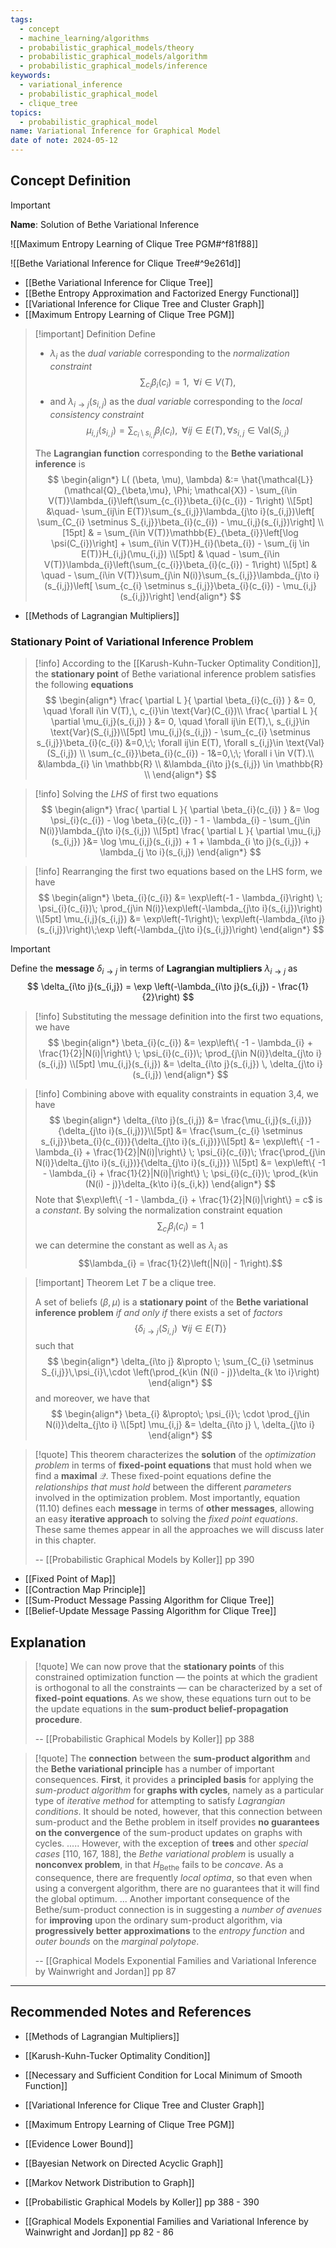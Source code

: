 ```yaml
---
tags:
  - concept
  - machine_learning/algorithms
  - probabilistic_graphical_models/theory
  - probabilistic_graphical_models/algorithm
  - probabilistic_graphical_models/inference
keywords:
  - variational_inference
  - probabilistic_graphical_model
  - clique_tree
topics:
  - probabilistic_graphical_model
name: Variational Inference for Graphical Model
date of note: 2024-05-12
---
```


## Concept Definition

>[!important]
>**Name**: Solution of Bethe Variational Inference

![[Maximum Entropy Learning of Clique Tree PGM#^f81f88]]

![[Bethe Variational Inference for Clique Tree#^9e261d]]


- [[Bethe Variational Inference for Clique Tree]]
- [[Bethe Entropy Approximation and Factorized Energy Functional]]
- [[Variational Inference for Clique Tree and Cluster Graph]]
- [[Maximum Entropy Learning of Clique Tree PGM]]

>[!important] Definition
>Define 
>- $\lambda_{i}$ as the *dual variable* corresponding to the *normalization constraint* $$\sum_{c_{i}}\beta_{i}(c_{i}) = 1,\;\; \forall i \in V(T),$$ 
>- and $\lambda_{i\to j}(s_{i,j})$ as the *dual variable* corresponding to the *local consistency constraint* $$ \mu_{i,j}(s_{i,j}) = \sum_{c_{i} \setminus s_{i,j}}\beta_{i}(c_{i}),\;\; \forall ij\in E(T), \forall s_{i,j}\in \text{Val}(S_{i,j})$$
>
>The **Lagrangian function** corresponding to the **Bethe variational inference** is 
>$$
>\begin{align*}
>L( (\beta, \mu),  \lambda) &:= \hat{\mathcal{L}}(\mathcal{Q}_{\beta,\mu}, \Phi; \mathcal{X}) - \sum_{i\in V(T)}\lambda_{i}\left(\sum_{c_{i}}\beta_{i}(c_{i}) - 1\right) \\[5pt]
>&\quad- \sum_{ij\in E(T)}\sum_{s_{i,j}}\lambda_{j\to i}(s_{i,j})\left[ \sum_{C_{i} \setminus S_{i,j}}\beta_{i}(c_{i}) -  \mu_{i,j}(s_{i,j})\right] \\[15pt]
>& = \sum_{i\in V(T)}\mathbb{E}_{\beta_{i}}\left[\log \psi(C_{i})\right] + \sum_{i\in V(T)}H_{i}(\beta_{i}) - \sum_{ij \in E(T)}H_{i,j}(\mu_{i,j}) \\[5pt]
>& \quad - \sum_{i\in V(T)}\lambda_{i}\left(\sum_{c_{i}}\beta_{i}(c_{i}) - 1\right)  \\[5pt]
>& \quad - \sum_{i\in V(T)}\sum_{j\in N(i)}\sum_{s_{i,j}}\lambda_{j\to i}(s_{i,j})\left[ \sum_{c_{i} \setminus s_{i,j}}\beta_{i}(c_{i}) -  \mu_{i,j}(s_{i,j})\right] 
>\end{align*}
>$$

- [[Methods of Lagrangian Multipliers]]

### Stationary Point of Variational Inference Problem

>[!info]
>According to the [[Karush-Kuhn-Tucker Optimality Condition]], the **stationary point** of Bethe variational inference problem satisfies the following **equations**
>$$
>\begin{align*}
> \frac{ \partial L }{ \partial \beta_{i}(c_{i}) } &= 0, \quad \forall i\in V(T),\, c_{i}\in \text{Var}(C_{i})\\
> \frac{ \partial L }{ \partial \mu_{i,j}(s_{i,j}) } &= 0, \quad \forall ij\in E(T),\, s_{i,j}\in \text{Var}(S_{i,j})\\[5pt]
> \mu_{i,j}(s_{i,j}) - \sum_{c_{i} \setminus s_{i,j}}\beta_{i}(c_{i}) &=0,\;\; \forall ij\in E(T), \forall s_{i,j}\in \text{Val}(S_{i,j}) \\ 
>  \sum_{c_{i}}\beta_{i}(c_{i}) - 1&=0,\;\; \forall i \in V(T).\\
> &\lambda_{i} \in \mathbb{R} \\
> &\lambda_{i\to j}(s_{i,j}) \in \mathbb{R} \\
>\end{align*}
>$$

>[!info]
>Solving the *LHS* of first two equations 
>$$
>\begin{align*}
>  \frac{ \partial L }{ \partial \beta_{i}(c_{i}) } &= \log \psi_{i}(c_{i}) - \log \beta_{i}(c_{i}) - 1 - \lambda_{i} - \sum_{j\in N(i)}\lambda_{j\to i}(s_{i,j}) \\[5pt]
>  \frac{ \partial L }{ \partial \mu_{i,j}(s_{i,j}) }&= \log \mu_{i,j}(s_{i,j}) + 1 + \lambda_{i \to j}(s_{i,j}) + \lambda_{j \to i}(s_{i,j})
>\end{align*}
>$$

>[!info]
>Rearranging the first two equations based on the LHS form, we have
>$$
>\begin{align*}
> \beta_{i}(c_{i})  &= \exp\left(-1 - \lambda_{i}\right) \; \psi_{i}(c_{i})\; \prod_{j\in N(i)}\exp\left(-\lambda_{j\to i}(s_{i,j})\right) \\[5pt]
> \mu_{i,j}(s_{i,j}) &= \exp\left(-1\right)\; \exp\left(-\lambda_{i\to j}(s_{i,j})\right)\;\exp \left(-\lambda_{j\to i}(s_{i,j})\right)
>\end{align*}
>$$

>[!important] 
>Define the **message** $\delta_{i\to j}$ in terms of **Lagrangian multipliers** $\lambda_{i\to j}$ as
>$$
>\delta_{i\to j}(s_{i,j}) = \exp \left(-\lambda_{i\to j}(s_{i,j}) - \frac{1}{2}\right)
>$$

>[!info]
>Substituting the message definition into the first two equations, we have
>$$
>\begin{align*}
> \beta_{i}(c_{i})  &= \exp\left\{ -1 - \lambda_{i} + \frac{1}{2}|N(i)|\right\} \; \psi_{i}(c_{i})\; \prod_{j\in N(i)}\delta_{j\to i}(s_{i,j})  \\[5pt]
> \mu_{i,j}(s_{i,j}) &= \delta_{i\to j}(s_{i,j}) \, \delta_{j\to i}(s_{i,j}) 
>\end{align*}
>$$

>[!info]
>Combining above with equality constraints in equation 3,4, we have 
>$$
>\begin{align*}
> \delta_{i\to j}(s_{i,j}) &= \frac{\mu_{i,j}(s_{i,j})}{\delta_{j\to i}(s_{i,j})}\\[5pt]
> &=  \frac{\sum_{c_{i} \setminus s_{i,j}}\beta_{i}(c_{i})}{\delta_{j\to i}(s_{i,j})}\\[5pt]
> &=  \exp\left\{ -1 - \lambda_{i} + \frac{1}{2}|N(i)|\right\} \; \psi_{i}(c_{i})\; \frac{\prod_{j\in N(i)}\delta_{j\to i}(s_{i,j})}{\delta_{j\to i}(s_{i,j})} \\[5pt]
> &= \exp\left\{ -1 - \lambda_{i} + \frac{1}{2}|N(i)|\right\} \; \psi_{i}(c_{i})\; \prod_{k\in (N(i) - j)}\delta_{k\to i}(s_{i,k})
>\end{align*}
>$$
>Note that $\exp\left\{ -1 - \lambda_{i} + \frac{1}{2}|N(i)|\right\} = c$ is a *constant*. By solving the normalization constraint equation $$\sum_{c_{i}}\beta_{i}(c_{i})  = 1$$ we can determine the constant as well as $\lambda_{i}$ as $$\lambda_{i} = \frac{1}{2}\left(|N(i)| - 1\right).$$

>[!important] Theorem
>Let $T$ be a clique tree.
>
>A set of beliefs $(\beta, \mu)$ is a **stationary point** of the **Bethe variational inference problem** *if and only if* there exists a set of *factors* $$\left\{ \delta_{i\to j}(S_{i,j})\;\; \forall ij \in E(T)\right\}$$ such that 
>$$
>\begin{align*}
>\delta_{i\to j} &\propto \; \sum_{C_{i} \setminus S_{i,j}}\,\psi_{i}\,\cdot \left(\prod_{k\in (N(i) - j)}\delta_{k \to i}\right)
>\end{align*}
>$$
>and moreover, we have that 
>$$
>\begin{align*}
>\beta_{i}  &\propto\; \psi_{i}\; \cdot \prod_{j\in N(i)}\delta_{j\to i} \\[5pt]
>\mu_{i,j} &= \delta_{i\to j} \, \delta_{j\to i}
>\end{align*}
>$$


>[!quote]
>This theorem characterizes the **solution** of the *optimization problem* in terms of **fixed-point equations** that must hold when we find a **maximal** $\mathcal{Q}$. These fixed-point equations define the *relationships that must hold* between the different *parameters* involved in the optimization problem. Most importantly, equation (11.10) defines each **message** in terms of **other messages**, allowing an easy **iterative approach** to solving the *fixed point equations*. These same themes appear in all the approaches we will discuss later in this chapter.
>
>-- [[Probabilistic Graphical Models by Koller]] pp 390

- [[Fixed Point of Map]]
- [[Contraction Map Principle]]
- [[Sum-Product Message Passing Algorithm for Clique Tree]]
- [[Belief-Update Message Passing Algorithm for Clique Tree]]


## Explanation

>[!quote]
>We can now prove that the **stationary points** of this constrained optimization function — the points at which the gradient is orthogonal to all the constraints — can be characterized by a set of **fixed-point equations**. As we show, these equations turn out to be the update equations in the **sum-product belief-propagation procedure**.
>
>-- [[Probabilistic Graphical Models by Koller]] pp 388

>[!quote]
>The **connection** between the **sum-product algorithm** and the **Bethe variational principle** has a number of important consequences. **First**, it provides a **principled basis** for applying the *sum-product algorithm* for **graphs with cycles**, namely as a particular type of *iterative method* for attempting to satisfy *Lagrangian conditions*. It should be noted, however, that this connection between sum-product and the Bethe problem in itself provides **no guarantees on the convergence** of the sum-product updates on graphs with cycles. ..... However, with the exception of **trees** and other *special cases* \[110, 167, 188\], the *Bethe variational problem* is usually a **nonconvex problem**, in that $H_{\text{Bethe}}$ fails to be *concave*. As a consequence, there are frequently *local optima*, so that even when using a convergent algorithm, there are no guarantees that it will find the global optimum.
>...
>Another important consequence of the Bethe/sum-product connection is in suggesting a *number of avenues* for **improving** upon the ordinary sum-product algorithm, via **progressively better approximations** to the *entropy function* and *outer bounds* on the *marginal polytope*.
>
>-- [[Graphical Models Exponential Families and Variational Inference by Wainwright and Jordan]] pp 87






-----------
##  Recommended Notes and References


- [[Methods of Lagrangian Multipliers]]
- [[Karush-Kuhn-Tucker Optimality Condition]]
- [[Necessary and Sufficient Condition for Local Minimum of Smooth Function]]


- [[Variational Inference for Clique Tree and Cluster Graph]]
- [[Maximum Entropy Learning of Clique Tree PGM]]
- [[Evidence Lower Bound]]


- [[Bayesian Network on Directed Acyclic Graph]]
- [[Markov Network Distribution to Graph]]


- [[Probabilistic Graphical Models by Koller]] pp 388 - 390
- [[Graphical Models Exponential Families and Variational Inference by Wainwright and Jordan]] pp 82 - 86

